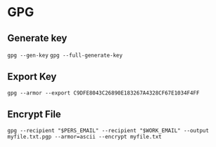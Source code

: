 # GPG

## Generate key

`gpg --gen-key`
`gpg --full-generate-key`

## Export Key
`gpg --armor --export C9DFE8043C26890E183267A4328CF67E1034F4FF`

## Encrypt File
`gpg --recipient "$PERS_EMAIL" --recipient "$WORK_EMAIL" --output myfile.txt.pgp --armor=ascii --encrypt myfile.txt`
